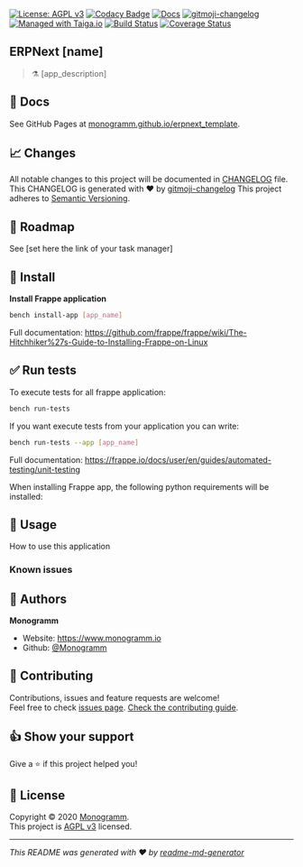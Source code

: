 [uri_license]: https://opensource.org/licenses/AGPL-3.0

[uri_license_image]: https://img.shields.io/badge/license-AGPL%20v3-blue

[![License: AGPL v3][uri_license_image]][uri_license]
[![Codacy Badge](https://api.codacy.com/project/badge/Grade/347f10fa884446c492b6ba8cd7f4d7fc)](https://app.codacy.com/gh/Monogramm/erpnext_template?utm_source=github.com&utm_medium=referral&utm_content=Monogramm/erpnext_template&utm_campaign=Badge_Grade_Dashboard)
[![Docs](https://img.shields.io/badge/Docs-Github%20Pages-blue)](https://monogramm.github.io/erpnext_template/)
[![gitmoji-changelog](https://img.shields.io/badge/Changelog-gitmoji-blue.svg)](https://github.com/frinyvonnick/gitmoji-changelog)
[![Managed with Taiga.io](https://img.shields.io/badge/managed%20with-TAIGA.io-709f14.svg)](https://tree.taiga.io/project/monogrammbot-[your_project]/ "Managed with Taiga.io")
[![Build Status](https://travis-ci.org/Monogramm/erpnext_template.svg)](https://travis-ci.org/Monogramm/erpnext_template)
[![Coverage Status](https://coveralls.io/repos/github/Monogramm/erpnext_template/badge.svg?branch=master)](https://coveralls.io/github/Monogramm/erpnext_template?branch=master)

## ERPNext [name]

> :alembic: [app_description]

## :blue_book: Docs

See GitHub Pages at [monogramm.github.io/erpnext_template](https://monogramm.github.io/erpnext_template/).

## :chart_with_upwards_trend: Changes
All notable changes to this project will be documented in [CHANGELOG](./CHANGELOG.md) file.
This CHANGELOG is generated with :heart: by [gitmoji-changelog](https://github.com/frinyvonnick/gitmoji-changelog)
This project adheres to [Semantic Versioning](https://semver.org/spec/v2.0.0.html).
## :bookmark: Roadmap

See [set here the link of your task manager]

## :construction: Install


**Install Frappe application**


```sh
bench install-app [app_name]
```
Full documentation: https://github.com/frappe/frappe/wiki/The-Hitchhiker%27s-Guide-to-Installing-Frappe-on-Linux

## :white_check_mark: Run tests
To execute tests for all frappe application:
```sh
bench run-tests
```
If you want execute tests from your application you can write:
```sh
bench run-tests --app [app_name]
```
Full documentation: 
https://frappe.io/docs/user/en/guides/automated-testing/unit-testing

When installing Frappe app, the following python requirements will be installed:



## :rocket: Usage

How to use this application


<!--
[TODO] If project is deployed to DockerHub:
## :whale: Supported tags
[Dockerhub monogramm/__app_slug__](https://hub.docker.com/r/monogramm/__app_slug__/)
* `latest`
-->

### Known issues

## :bust_in_silhouette: Authors

**Monogramm**

-   Website: <https://www.monogramm.io>
-   Github: [@Monogramm](https://github.com/Monogramm)


## :handshake: Contributing

Contributions, issues and feature requests are welcome!<br />Feel free to check [issues page](https://github.com/Monogramm/erpnext_template/issues).
[Check the contributing guide](./CONTRIBUTING.md).<br />

## :thumbsup: Show your support

Give a :star: if this project helped you!

## :page_facing_up: License

Copyright © 2020 [Monogramm](https://github.com/Monogramm).<br />
This project is [AGPL v3](uri_license) licensed.

* * *

_This README was generated with :heart: by [readme-md-generator](https://github.com/kefranabg/readme-md-generator)_
